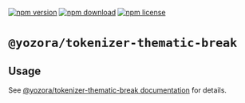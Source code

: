 [![npm version](https://img.shields.io/npm/v/@yozora/tokenizer-thematic-break.svg)](https://www.npmjs.com/package/@yozora/tokenizer-thematic-break)
[![npm download](https://img.shields.io/npm/dm/@yozora/tokenizer-thematic-break.svg)](https://www.npmjs.com/package/@yozora/tokenizer-thematic-break)
[![npm license](https://img.shields.io/npm/l/@yozora/tokenizer-thematic-break.svg)](https://www.npmjs.com/package/@yozora/tokenizer-thematic-break)


# `@yozora/tokenizer-thematic-break`


## Usage

  See [@yozora/tokenizer-thematic-break documentation](https://yozora.guanghechen.com/docs/package/tokenizer-thematic-break) for details.
